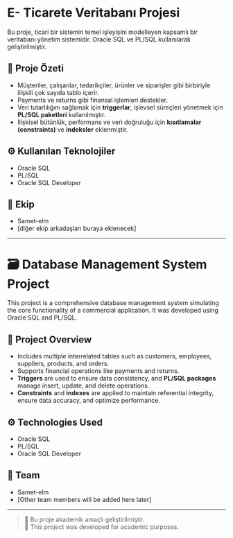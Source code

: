 # E- Ticarete Veritabanı Projesi

Bu proje, ticari bir sistemin temel işleyişini modelleyen kapsamlı bir veritabanı yönetim sistemidir. Oracle SQL ve PL/SQL kullanılarak geliştirilmiştir.

## 📌 Proje Özeti

- Müşteriler, çalışanlar, tedarikçiler, ürünler ve siparişler gibi birbiriyle ilişkili çok sayıda tablo içerir.  
- Payments ve returns gibi finansal işlemleri destekler.  
- Veri tutarlılığını sağlamak için **triggerlar**, işlevsel süreçleri yönetmek için **PL/SQL paketleri** kullanılmıştır.  
- İlişkisel bütünlük, performans ve veri doğruluğu için **kısıtlamalar (constraints)** ve **indeksler** eklenmiştir.

## ⚙️ Kullanılan Teknolojiler

- Oracle SQL  
- PL/SQL  
- Oracle SQL Developer

## 👥 Ekip

- Samet-elm
- [diğer ekip arkadaşları buraya eklenecek]

---

# 🗃️ Database Management System Project

This project is a comprehensive database management system simulating the core functionality of a commercial application. It was developed using Oracle SQL and PL/SQL.

## 📌 Project Overview

- Includes multiple interrelated tables such as customers, employees, suppliers, products, and orders.  
- Supports financial operations like payments and returns.  
- **Triggers** are used to ensure data consistency, and **PL/SQL packages** manage insert, update, and delete operations.  
- **Constraints** and **indexes** are applied to maintain referential integrity, ensure data accuracy, and optimize performance.

## ⚙️ Technologies Used

- Oracle SQL  
- PL/SQL  
- Oracle SQL Developer

## 👥 Team

- Samet-elm
- [Other team members will be added here later]

---

> 📌 Bu proje akademik amaçlı geliştirilmiştir.  
> 📌 This project was developed for academic purposes.
